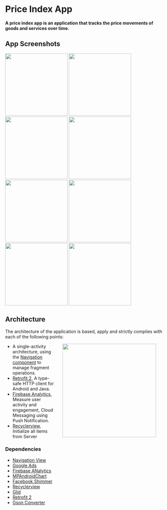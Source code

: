 # Price Index App
**A price index app is an application that tracks the price movements of goods and services over time.**


## **App Screenshots**

<img src="https://i.imgur.com/9PFComj.png" width="200"> <img src="https://i.imgur.com/wl5TFn4.png" width="200"> 
<img src="https://i.imgur.com/hNXEaOY.png" width="200"> <img src="https://i.imgur.com/TpdrovP.png" width="200"> 
<img src="https://i.imgur.com/WTgjwiU.png" width="200"> <img src="https://i.imgur.com/PC0cxrP.png" width="200"> 
<img src="https://i.imgur.com/omXfYqR.jpg" width="200"> <img src="https://i.imgur.com/HEQNuXm.jpg" width="200"> 

## Architecture

The architecture of the application is based, apply and strictly complies with each of the following points:

<img src="https://i.imgur.com/fcWX3Wm.png" width="300" align="right" hspace="20">

-   A single-activity architecture, using the [Navigation component](https://developer.android.com/guide/navigation/navigation-getting-started) to manage fragment operations.
-   [Retrofit 2](https://square.github.io/retrofit/), A type-safe HTTP client for Android and Java.
-   [Firebase Analytics](https://firebase.google.com/), Measure user activity and engagement, Cloud Messaging using Push Notification.
-   [Recyclerview](https://developer.android.com/jetpack/androidx/releases/recyclerview), Initialize all items from Server
   
### Dependencies
-  [Navigation View](https://developer.android.com/guide/navigation/navigation-getting-started)
-  [Google Ads](https://ads.google.com/intl/en_eg/home/)
-  [Firebase ANalytics](https://firebase.google.com/)
-  [MPAndroidChart](https://github.com/PhilJay/MPAndroidChart)
-  [Facebook Shimmer](https://facebook.github.io/shimmer-android/)
-  [Recyclerview](https://developer.android.com/jetpack/androidx/releases/recyclerview)
-  [Glid](https://github.com/bumptech/glide)
-  [Retrofit 2](https://square.github.io/retrofit/)
-  [Gson Converter](https://square.github.io/retrofit/)
